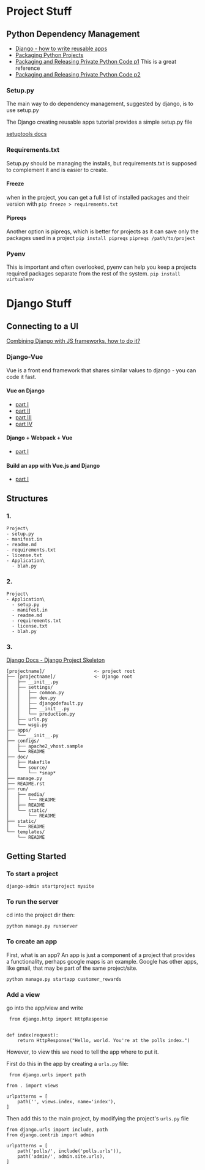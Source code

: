 # Project Stuff
## Python Dependency Management
- [Django - how to write reusable apps](https://docs.djangoproject.com/en/2.0/intro/reusable-apps/)
- [Packaging Python Projects](http://alexanderwaldin.github.io/packaging-python-project.html)
- [Packaging and Releasing Private Python Code p1](https://www.eventbrite.com/engineering/packaging-and-releasing-private-python-code-pt-1/) This is a great reference
- [Packaging and Releasing Private Python Code p2](https://www.eventbrite.com/engineering/packaging-and-releasing-private-python-code-pt-2/)

### Setup.py
The main way to do dependency management, suggested by django, is to use setup.py

The Django creating reusable apps tutorial provides a simple setup.py file

[setuptools docs](https://setuptools.readthedocs.io/en/latest/)

### Requirements.txt
Setup.py should be managing the installs, but requirements.txt is supposed to complement it and is easier to create.

#### Freeze
when in the project, you can get a full list of installed packages and their version with
`pip freeze > requirements.txt`

#### Pipreqs
Another option is pipreqs, which is better for projects as it can save only the packages used in a project
`pip install pipreqs`
`pipreqs /path/to/project`

### Pyenv
This is important and often overlooked, pyenv can help you keep a projects required packages separate from the rest of the system.
`pip install virtualenv`

# Django Stuff

## Connecting to a UI
[Combining Django with JS frameworks, how to do it?](https://www.reddit.com/r/django/comments/5dsjbv/combining_django_with_js_frameworks_how_do_you_do/)

### Django-Vue
Vue is a front end framework that shares similar values to django - you can code it fast.

#### Vue on Django
- [part I](https://dev.to/rpalo/vue-on-django-part-1)
- [part II](https://dev.to/rpalo/vue-on-django-part-2)
- [part III](https://dev.to/rpalo/vue-on-django-part-3)
- [part IV](https://dev.to/rpalo/vue-on-django-part-4)

#### Django + Webpack + Vue
- [part I](https://ariera.github.io/2017/09/26/django-webpack-vue-js-setting-up-a-new-project-that-s-easy-to-develop-and-deploy-part-1.html)

#### Build an app with Vue.js and Django
- [part I](https://scotch.io/bar-talk/build-an-app-with-vuejs-and-django-part-one)

## Structures
### 1.
```
Project\
- setup.py
- manifest.in
- readme.md
- requirements.txt
- license.txt
- Application\
  - blah.py
```

### 2.
```
Project\
- Application\
  - setup.py
  - manifest.in
  - readme.md
  - requirements.txt
  - license.txt
  - blah.py
```

### 3.
[Django Docs - Django Project Skeleton](http://django-project-skeleton.readthedocs.io/en/latest/structure.html)
```
[projectname]/                  <- project root
├── [projectname]/              <- Django root
│   ├── __init__.py
│   ├── settings/
│   │   ├── common.py
│   │   ├── dev.py
│   │   ├── djangodefault.py
│   │   ├── __init__.py
│   │   └── production.py
│   ├── urls.py
│   └── wsgi.py
├── apps/
│   └── __init__.py
├── configs/
│   ├── apache2_vhost.sample
│   └── README
├── doc/
│   ├── Makefile
│   └── source/
│       └── *snap*
├── manage.py
├── README.rst
├── run/
│   ├── media/
│   │   └── README
│   ├── README
│   └── static/
│       └── README
├── static/
│   └── README
└── templates/
    └── README
```

## Getting Started
### To start a project
```
django-admin startproject mysite
```

### To run the server
cd into the project dir then:
```
python manage.py runserver
```

### To create an app
First, what is an app? An app is just a component of a project that provides a functionality, perhaps google maps is an
example. Google has other apps, like gmail, that may be part of the same project/site.
```
python manage.py startapp customer_rewards
```

### Add a view
go into the app/view and write
```
 from django.http import HttpResponse


def index(request):
    return HttpResponse("Hello, world. You're at the polls index.")
 ```

However, to view this we need to tell the app where to put it.

First do this in the app by creating a `urls.py` file:
```
 from django.urls import path

from . import views

urlpatterns = [
    path('', views.index, name='index'),
]
```

Then add this to the main project, by modifying the project's `urls.py` file
```
from django.urls import include, path
from django.contrib import admin

urlpatterns = [
    path('polls/', include('polls.urls')),
    path('admin/', admin.site.urls),
]
```
